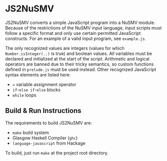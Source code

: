 JS2NuSMV
========

JS2NuSMV converts a simple JavaScript program into a NuSMV module. Because of the
restrictions of the NuSMV input language, input scripts must follow a specific
format and only use certain permitted JavaScript constructs. For an example of a
valid input program, see `example.js`.

The only recognized values are integers (values for which `Number.isInteger(..)`
is true) and boolean values.
All variables must be declared and initialized at the start of the script.
Arithmetic and logical operators are banned due to their tricky semantics, so
custom functions defined in `prelude.js` must be used instead. Other recognized
JavaScript syntax elements are listed here:

* `=` variable assignment operator
* `if`-`else if`-`else` blocks
* `while` loops

Build & Run Instructions
------------------------

The requirements to build JS2NuSMV are:

* `make` build system
* Glasgow Haskell Compiler (`ghc`)
* `language-javascript` from Hackage

To build, just run `make` at the project root directory.
